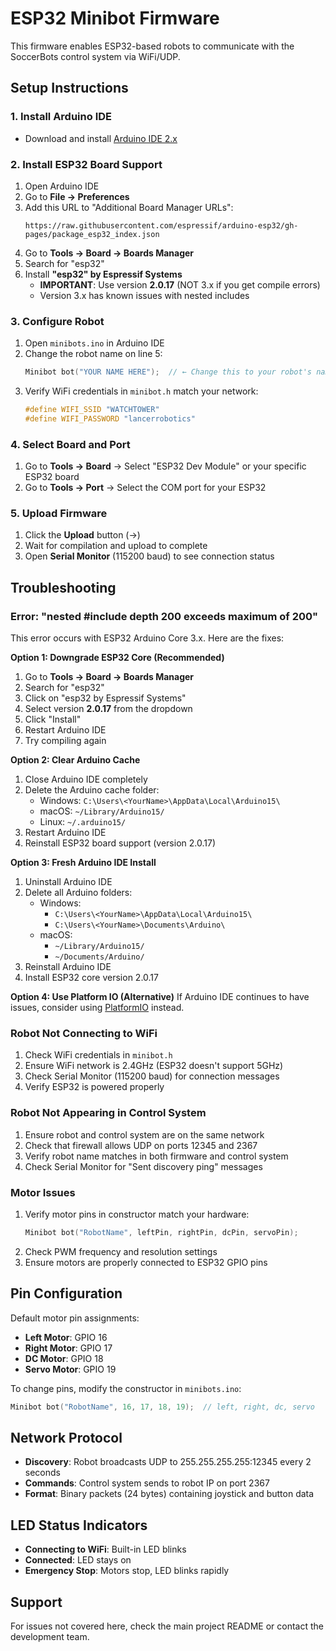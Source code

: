 # ESP32 Minibot Firmware

This firmware enables ESP32-based robots to communicate with the SoccerBots control system via WiFi/UDP.

## Setup Instructions

### 1. Install Arduino IDE
- Download and install [Arduino IDE 2.x](https://www.arduino.cc/en/software)

### 2. Install ESP32 Board Support
1. Open Arduino IDE
2. Go to **File → Preferences**
3. Add this URL to "Additional Board Manager URLs":
   ```
   https://raw.githubusercontent.com/espressif/arduino-esp32/gh-pages/package_esp32_index.json
   ```
4. Go to **Tools → Board → Boards Manager**
5. Search for "esp32"
6. Install **"esp32" by Espressif Systems**
   - **IMPORTANT**: Use version **2.0.17** (NOT 3.x if you get compile errors)
   - Version 3.x has known issues with nested includes

### 3. Configure Robot
1. Open `minibots.ino` in Arduino IDE
2. Change the robot name on line 5:
   ```cpp
   Minibot bot("YOUR NAME HERE");  // ← Change this to your robot's name
   ```
3. Verify WiFi credentials in `minibot.h` match your network:
   ```cpp
   #define WIFI_SSID "WATCHTOWER"
   #define WIFI_PASSWORD "lancerrobotics"
   ```

### 4. Select Board and Port
1. Go to **Tools → Board** → Select "ESP32 Dev Module" or your specific ESP32 board
2. Go to **Tools → Port** → Select the COM port for your ESP32

### 5. Upload Firmware
1. Click the **Upload** button (→)
2. Wait for compilation and upload to complete
3. Open **Serial Monitor** (115200 baud) to see connection status

## Troubleshooting

### Error: "nested #include depth 200 exceeds maximum of 200"

This error occurs with ESP32 Arduino Core 3.x. Here are the fixes:

**Option 1: Downgrade ESP32 Core (Recommended)**
1. Go to **Tools → Board → Boards Manager**
2. Search for "esp32"
3. Click on "esp32 by Espressif Systems"
4. Select version **2.0.17** from the dropdown
5. Click "Install"
6. Restart Arduino IDE
7. Try compiling again

**Option 2: Clear Arduino Cache**
1. Close Arduino IDE completely
2. Delete the Arduino cache folder:
   - Windows: `C:\Users\<YourName>\AppData\Local\Arduino15\`
   - macOS: `~/Library/Arduino15/`
   - Linux: `~/.arduino15/`
3. Restart Arduino IDE
4. Reinstall ESP32 board support (version 2.0.17)

**Option 3: Fresh Arduino IDE Install**
1. Uninstall Arduino IDE
2. Delete all Arduino folders:
   - Windows:
     - `C:\Users\<YourName>\AppData\Local\Arduino15\`
     - `C:\Users\<YourName>\Documents\Arduino\`
   - macOS:
     - `~/Library/Arduino15/`
     - `~/Documents/Arduino/`
3. Reinstall Arduino IDE
4. Install ESP32 core version 2.0.17

**Option 4: Use Platform IO (Alternative)**
If Arduino IDE continues to have issues, consider using [PlatformIO](https://platformio.org/) instead.

### Robot Not Connecting to WiFi

1. Check WiFi credentials in `minibot.h`
2. Ensure WiFi network is 2.4GHz (ESP32 doesn't support 5GHz)
3. Check Serial Monitor (115200 baud) for connection messages
4. Verify ESP32 is powered properly

### Robot Not Appearing in Control System

1. Ensure robot and control system are on the same network
2. Check that firewall allows UDP on ports 12345 and 2367
3. Verify robot name matches in both firmware and control system
4. Check Serial Monitor for "Sent discovery ping" messages

### Motor Issues

1. Verify motor pins in constructor match your hardware:
   ```cpp
   Minibot bot("RobotName", leftPin, rightPin, dcPin, servoPin);
   ```
2. Check PWM frequency and resolution settings
3. Ensure motors are properly connected to ESP32 GPIO pins

## Pin Configuration

Default motor pin assignments:
- **Left Motor**: GPIO 16
- **Right Motor**: GPIO 17
- **DC Motor**: GPIO 18
- **Servo Motor**: GPIO 19

To change pins, modify the constructor in `minibots.ino`:
```cpp
Minibot bot("RobotName", 16, 17, 18, 19);  // left, right, dc, servo
```

## Network Protocol

- **Discovery**: Robot broadcasts UDP to 255.255.255.255:12345 every 2 seconds
- **Commands**: Control system sends to robot IP on port 2367
- **Format**: Binary packets (24 bytes) containing joystick and button data

## LED Status Indicators

- **Connecting to WiFi**: Built-in LED blinks
- **Connected**: LED stays on
- **Emergency Stop**: Motors stop, LED blinks rapidly

## Support

For issues not covered here, check the main project README or contact the development team.
